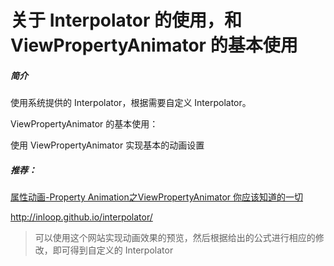 # 关于 Interpolator 的使用，和 ViewPropertyAnimator 的基本使用

##### 简介

使用系统提供的 Interpolator，根据需要自定义 Interpolator。

ViewPropertyAnimator 的基本使用：

使用 ViewPropertyAnimator 实现基本的动画设置

##### 推荐：
[属性动画-Property Animation之ViewPropertyAnimator 你应该知道的一切](http://android.jobbole.com/84713/)

http://inloop.github.io/interpolator/
> 可以使用这个网站实现动画效果的预览，然后根据给出的公式进行相应的修改，即可得到自定义的 Interpolator